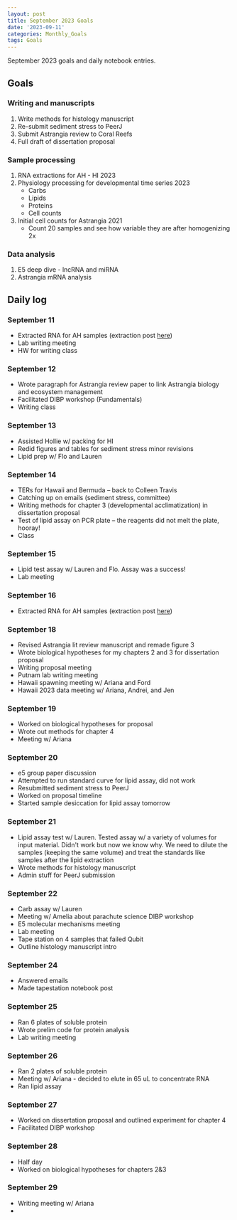 ```yaml
---
layout: post
title: September 2023 Goals
date: '2023-09-11'
categories: Monthly_Goals
tags: Goals
---
```

September 2023 goals and daily notebook entries. 

## Goals  

### Writing and manuscripts 
              
1. Write methods for histology manuscript
2. Re-submit sediment stress to PeerJ
3. Submit Astrangia review to Coral Reefs
4. Full draft of dissertation proposal

### Sample processing

1. RNA extractions for AH - HI 2023
2. Physiology processing for developmental time series 2023
	- Carbs
	- Lipids
	- Proteins 
	- Cell counts 
3. Initial cell counts for Astrangia 2021
	- Count 20 samples and see how variable they are after homogenizing 2x

### Data analysis 
1. E5 deep dive - lncRNA and miRNA
2. Astrangia mRNA analysis 

## Daily log 

### September 11

- Extracted RNA for AH samples (extraction post [here](https://github.com/JillAshey/JillAshey_Putnam_Lab_Notebook/blob/master/_posts/2023-09-11-MiniprepPlus-DNA%3ARNA-extractions-McapLarvae.md))
- Lab writing meeting 
- HW for writing class 

### September 12 

- Wrote paragraph for Astrangia review paper to link Astrangia biology and ecosystem management 
- Facilitated DIBP workshop (Fundamentals)
- Writing class 

### September 13 

- Assisted Hollie w/ packing for HI
- Redid figures and tables for sediment stress minor revisions 
- Lipid prep w/ Flo and Lauren 

### September 14 
-	TERs for Hawaii and Bermuda – back to Colleen Travis 
-	Catching up on emails (sediment stress, committee)
-	Writing methods for chapter 3 (developmental acclimatization) in dissertation proposal 
-	Test of lipid assay on PCR plate – the reagents did not melt the plate, hooray! 
-	Class 

### September 15
- Lipid test assay w/ Lauren and Flo. Assay was a success! 
- Lab meeting 

### September 16 
- Extracted RNA for AH samples (extraction post [here](https://github.com/JillAshey/JillAshey_Putnam_Lab_Notebook/blob/master/_posts/2023-09-16-MiniprepPlus-DNA%3ARNA-extractions-McapLarvae.md))

### September 18
- Revised Astrangia lit review manuscript and remade figure 3 
- Wrote biological hypotheses for my chapters 2 and 3 for dissertation proposal 
- Writing proposal meeting 
- Putnam lab writing meeting 
- Hawaii spawning meeting w/ Ariana and Ford
- Hawaii 2023 data meeting w/ Ariana, Andrei, and Jen 

### September 19
- Worked on biological hypotheses for proposal 
- Wrote out methods for chapter 4
- Meeting w/ Ariana 

### September 20 
- e5 group paper discussion
- Attempted to run standard curve for lipid assay, did not work 
- Resubmitted sediment stress to PeerJ
- Worked on proposal timeline 
- Started sample desiccation for lipid assay tomorrow 

### September 21
- Lipid assay test w/ Lauren. Tested assay w/ a variety of volumes for input material. Didn't work but now we know why. We need to dilute the samples (keeping the same volume) and treat the standards like samples after the lipid extraction 
- Wrote methods for histology manuscript 
- Admin stuff for PeerJ submission

### September 22 
- Carb assay w/ Lauren
- Meeting w/ Amelia about parachute science DIBP workshop 
- E5 molecular mechanisms meeting 
- Lab meeting 
- Tape station on 4 samples that failed Qubit 
- Outline histology manuscript intro 

### September 24
- Answered emails 
- Made tapestation notebook post 

### September 25
- Ran 6 plates of soluble protein 
- Wrote prelim code for protein analysis 
- Lab writing meeting 

### September 26 
- Ran 2 plates of soluble protein 
- Meeting w/ Ariana - decided to elute in 65 uL to concentrate RNA 
- Ran lipid assay 

### September 27 
- Worked on dissertation proposal and outlined experiment for chapter 4
- Facilitated DIBP workshop 

### September 28
- Half day 
- Worked on biological hypotheses for chapters 2&3

### September 29 
- Writing meeting w/ Ariana 
- 